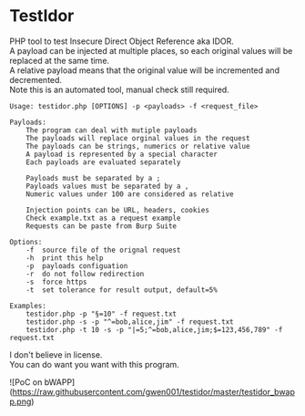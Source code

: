 # TestIdor
PHP tool to test Insecure Direct Object Reference aka IDOR.  
A payload can be injected at multiple places, so each original values will be replaced at the same time.  
A relative payload means that the original value will be incremented and decremented.  
Note this is an automated tool, manual check still required.  

```
Usage: testidor.php [OPTIONS] -p <payloads> -f <request_file>

Payloads:
	The program can deal with mutiple payloads
	The payloads will replace orginal values in the request
	The payloads can be strings, numerics or relative value
	A payload is represented by a special character
	Each payloads are evaluated separately

	Payloads must be separated by a ;
	Payloads values must be separated by a ,
	Numeric values under 100 are considered as relative

	Injection points can be URL, headers, cookies
	Check example.txt as a request example
	Requests can be paste from Burp Suite

Options:
	-f	source file of the orignal request
	-h	print this help
	-p	payloads configuation
	-r	do not follow redirection
	-s	force https
	-t	set tolerance for result output, default=5%

Examples:
	testidor.php -p "§=10" -f request.txt
	testidor.php -s -p "^=bob,alice,jim" -f request.txt
	testidor.php -t 10 -s -p "|=5;^=bob,alice,jim;$=123,456,789" -f request.txt
```

I don't believe in license.  
You can do want you want with this program.  

![PoC on bWAPP]
(https://raw.githubusercontent.com/gwen001/testidor/master/testidor_bwapp.png)
